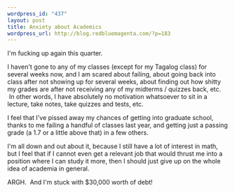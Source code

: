 ```yaml
--- 
wordpress_id: "437"
layout: post
title: Anxiety about Academics
wordpress_url: http://blog.redbluemagenta.com/?p=183
---
```

I'm fucking up again this quarter.

I haven't gone to any of my classes (except for my Tagalog class) for several weeks now, and I am scared about failing, about going back into class after not showing up for several weeks, about finding out how shitty my grades are after not receiving any of my midterms / quizzes back, etc.  In other words, I have absolutely no motivation whatsoever to sit in a lecture, take notes, take quizzes and tests, etc.

I feel that I've pissed away my chances of getting into graduate school, thanks to me failing a handful of classes last year, and getting just a passing grade (a 1.7 or a little above that) in a few others.

I'm all down and out about it, because I still have a lot of interest in math, but I feel that if I cannot even get a relevant job that would thrust me into a position where I can study it more, then I should just give up on the whole idea of academia in general.

ARGH.  And I'm stuck with $30,000 worth of debt!
